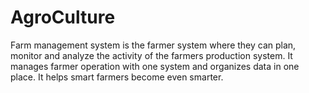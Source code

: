 # AgroCulture
Farm management system is the farmer system where they can plan, monitor and analyze the activity of the farmers production system. It manages farmer operation with one system and organizes data in one place. It helps smart farmers become even smarter. 
